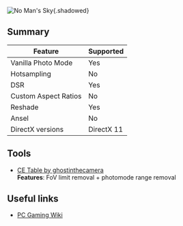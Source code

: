 ![No Man's Sky](Images\nmsheader.png "Shot by Ghostinthecamera"){.shadowed}

## Summary

Feature | Supported
--|--
Vanilla Photo Mode | Yes
Hotsampling | No
DSR | Yes
Custom Aspect Ratios | No
Reshade | Yes
Ansel | No
DirectX versions | DirectX 11

## Tools

* [CE Table by ghostinthecamera](..\CheatTables\GITC_NMS_Origins_FoV.Range.Remover.v2.CT)  
**Features**: FoV limit removal + photomode range removal  

## Useful links

* [PC Gaming Wiki](https://nomanssky.gamepedia.com/No_Man%27s_Sky_Wiki)